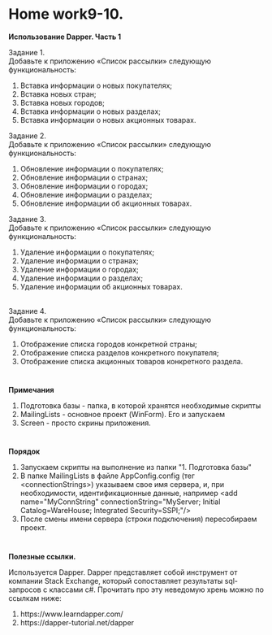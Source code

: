 # <b>Home work9-10.
Использование Dapper. Часть 1</b>

Задание 1.<br>
Добавьте к приложению «Список рассылки» следующую функциональность:
<ol>
<li>Вставка информации о новых покупателях;</li>
<li>Вставка новых стран;</li>
<li>Вставка новых городов;</li>
<li>Вставка информации о новых разделах;</li>
<li>Вставка информации о новых акционных товарах.</li>
</ol>

Задание 2.<br>
Добавьте к приложению «Список рассылки» следующую функциональность:
<ol>
<li>Обновление информации о покупателях;</li>
<li>Обновление информации о странах;</li>
<li>Обновление информации о городах;</li>
<li>Обновление информации о разделах;</li>
<li>Обновление информации об акционных товарах.</li>
</ol>

Задание 3.<br>
Добавьте к приложению «Список рассылки» следующую функциональность:
<ol>
<li>Удаление информации о покупателях;</li>
<li>Удаление информации о странах;</li>
<li>Удаление информации о городах;</li>
<li>Удаление информации о разделах;</li>
<li>Удаление информации об акционных товарах.</li>
</ol>

<br>Задание 4.<br>
Добавьте к приложению «Список рассылки» следующую функциональность:
<ol>
<li>Отображение списка городов конкретной страны;</li>
<li>Отображение списка разделов конкретного покупателя;</li>
<li>Отображение списка акционных товаров конкретного раздела.</li>
</ol>

# 

<b>Примечания</b>

1. Подготовка базы - папка, в которой хранятся необходимые скрипты<br>
2. MailingLists - основное проект (WinForm). Его и запускаем<br>
3. Screen - просто скрины приложения.<br>


# 

<b>Порядок</b>
<ol>
<li>Запускаем скрипты на выполнение из папки "1. Подготовка базы"</li>
<li>В папке MailingLists в файле AppConfig.config (тег &lt;connectionStrings&gt;) указываем свое имя сервера, и, при необходимости, идентификационные данные, например &lt;add name="MyConnString" connectionString="MyServer; Initial Catalog=WareHouse; Integrated Security=SSPI;"/&gt;</li>
<li>После смены имени сервера (строки подключения) пересобираем проект.</li>
</ol>

# 

<b>Полезные ссылки.</b><br>

Используется Dapper. Dapper представляет собой инструмент от компании Stack Exchange, который сопоставляет результаты sql-запросов с классами c#. Прочитать про эту неведомую хрень можно по ссылкам ниже:
<ol>
<li>https://www.learndapper.com/</li>
<li>https://dapper-tutorial.net/dapper</li>
</ol>
